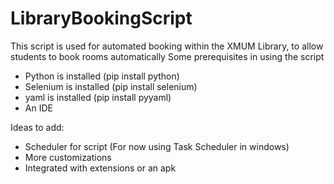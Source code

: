 # LibraryBookingScript

This script is used for automated booking within the XMUM Library, to allow students to book rooms automatically
Some prerequisites in using the script

- Python is installed (pip install python)
- Selenium is installed (pip install selenium)
- yaml is installed (pip install pyyaml)
- An IDE

Ideas to add:

- Scheduler for script (For now using Task Scheduler in windows)
- More customizations
- Integrated with extensions or an apk

